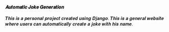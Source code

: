 #### 𝑨𝒖𝒕𝒐𝒎𝒂𝒕𝒊𝒄 𝑱𝒐𝒌𝒆 𝑮𝒆𝒏𝒆𝒓𝒂𝒕𝒊𝒐𝒏

𝑻𝒉𝒊𝒔 𝒊𝒔 𝒂 𝒑𝒆𝒓𝒔𝒐𝒏𝒂𝒍 𝒑𝒓𝒐𝒋𝒆𝒄𝒕 𝒄𝒓𝒆𝒂𝒕𝒆𝒅 𝒖𝒔𝒊𝒏𝒈 𝑫𝒋𝒂𝒏𝒈𝒐. 𝑻𝒉𝒊𝒔 𝒊𝒔 𝒂 𝒈𝒆𝒏𝒆𝒓𝒂𝒍 𝒘𝒆𝒃𝒔𝒊𝒕𝒆 𝒘𝒉𝒆𝒓𝒆 𝒖𝒔𝒆𝒓𝒔 𝒄𝒂𝒏 𝒂𝒖𝒕𝒐𝒎𝒂𝒕𝒊𝒄𝒂𝒍𝒍𝒚 𝒄𝒓𝒆𝒂𝒕𝒆 𝒂 𝒋𝒐𝒌𝒆 𝒘𝒊𝒕𝒉 𝒉𝒊𝒔 𝒏𝒂𝒎𝒆.
